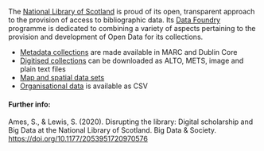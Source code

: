 The [National Library of Scotland](https://www.nls.uk/) is proud of its open, transparent approach to the provision of access to bibliographic data. Its [Data Foundry](https://data.nls.uk/) programme is dedicated to combining a variety of aspects pertaining to the provision and development of Open Data for its collections.

* [Metadata collections](https://data.nls.uk/data/metadata-collections/) are made available in MARC and Dublin Core
* [Digitised collections](https://data.nls.uk/data/digitised-collections/) can be downloaded as ALTO, METS, image and plain text files
* [Map and spatial data sets](https://data.nls.uk/data/map-spatial-data/)
* [Organisational data](https://data.nls.uk/data/organisational-data/) is available as CSV 

#### Further info:

Ames, S., & Lewis, S. (2020). Disrupting the library: Digital scholarship and Big Data at the National Library of Scotland. Big Data & Society. https://doi.org/10.1177/2053951720970576
